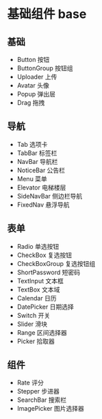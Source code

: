 # 基础组件 base

## 基础
   * Button 按钮
   * ButtonGroup 按钮组
   * Uploader 上传
   * Avatar 头像
   * Popup 弹出层
   * Drag 拖拽
## 导航
   * Tab 选项卡
   * TabBar 标签栏
   * NavBar 导航栏
   * NoticeBar 公告栏
   * Menu 菜单
   * Elevator 电梯楼层
   * SideNavBar 侧边栏导航
   * FixedNav 悬浮导航
## 表单
   * Radio 单选按钮
   * CheckBox 复选按钮
   * CheckBoxGroup 复选按钮组
   * ShortPassword 短密码
   * TextInput 文本框
   * TextBox 文本域
   * Calendar 日历
   * DatePicker 日期选择
   * Switch 开关
   * Slider 滑块
   * Range 区间选择器
   * Picker 拾取器
## 组件
   * Rate 评分
   * Stepper 步进器
   * SearchBar 搜索栏
   * ImagePicker 图片选择器
  